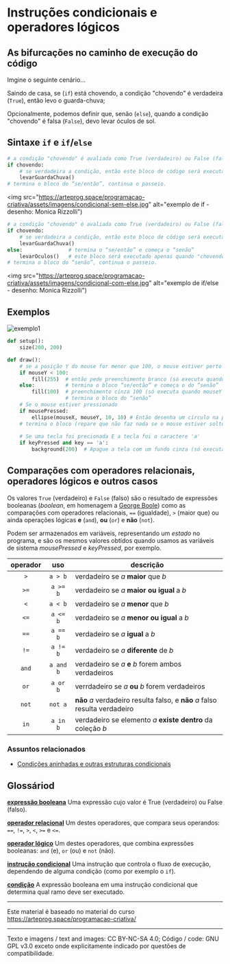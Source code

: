 # Instruções condicionais e operadores lógicos

## As bifurcações no caminho de execução do código

Imgine o seguinte cenário...

Saindo de casa, se (`if`) está chovendo, a condição "chovendo" é verdadeira (`True`), então levo o guarda-chuva;

Opcionalmente, podemos definir que, senão (`else`), quando a condição "chovendo" é falsa (`False`), devo levar óculos de sol.

## Sintaxe `if` e `if`/`else`

``` python
# a condição "chovendo" é avaliada como True (verdadeiro) ou False (falso)
if chovendo:
    # se verdadeira a condição, então este bloco de código será executado
    levarGuardaChuva()  
# termina o bloco do “se/então”, continua o passeio.
```
<img src="https://arteprog.space/programacao-criativa/assets/imagens/condicional-sem-else.jpg" alt="exemplo de if - desenho: Monica Rizzolli")

``` python
# a condição "chovendo" é avaliada como True (verdadeiro) ou False (falso)
if chovendo:
    # se verdadeira a condição, então este bloco de código será executado
    levarGuardaChuva() 
else:               # termina o “se/então” e começa o “senão”
    levarOculos()   # este bloco será executado apenas quando "chovendo" é falso
# termina o bloco do “senão”, continua o passeio.
```
<img src="https://arteprog.space/programacao-criativa/assets/imagens/condicional-com-else.jpg" alt="exemplo de if/else - desenho: Monica Rizzolli")

## Exemplos

![exemplo1](https://arteprog.space//programacao-criativa/assets/imagens/condicional1.png)

``` python
def setup():
    size(200, 200)

def draw():
    # se a posição Y do mouse for menor que 100, o mouse estiver perto do topo da tela
    if mouseY < 100:    
        fill(255)  # então pede preenchimento branco (só executa quando mouseY é menor que 100)
    else:          # termina o bloco “se/então” e começa o do “senão”
        fill(100)  # preenchimento cinza 100 (só executa quando mouseY não é menor que 100)
                   # termina o bloco do “senão”
    # Se o mouse estiver pressionado
    if mousePressed:                    
        ellipse(mouseX, mouseY, 10, 10) # Então desenha um círculo na posição do mouse
    # termina o bloco (repare que não faz nada se o mouse estiver solto)
    
    # Se uma tecla foi precionada E a tecla foi o caractere 'a'
    if keyPressed and key == 'a':    
        background(200)  # Apague a tela com um fundo cinza (só executa sob as condições acima)
```

## Comparações com operadores relacionais, operadores lógicos e outros casos 

Os valores `True` (verdadeiro) e `False` (falso) são o resultado de expressões booleanas (*boolean*, em homenagem a [George Boole](https:#pt.wikipedia.org/wiki/George_Boole)) como as comparações com operadores relacionais, `==` (igualdade), `>` (maior que) ou ainda operações lógicas **e** (`and`), **ou** (`or`) e **não** (`not`). 

Podem ser armazenados em variáveis, representando um *estado* no programa, e são os mesmos valores obtidos quando usamos as variáveis de sistema *mousePressed* e *keyPressed*, por exemplo.
 
|operador | uso | descrição |
|:---:  |:---: |--- |
| `>` | `a > b` |  verdadeiro se *a* **maior** que *b* |
| `>=` | `a >= b` | verdadeiro se *a* **maior ou igual** a *b* |
| `<` | `a < b` | verdadeiro se *a* **menor** que *b* |
| `<=` | `a <= b` | verdadeiro se *a* **menor ou igual** a *b* |
| `==` | `a == b` | verdadeiro se *a* **igual** a *b* |
| `!=` | `a != b` | verdadeiro se *a* **diferente** de *b* |
| `and` | `a and b` | verdadeiro se *a* **e** *b* forem ambos verdadeiros |
| `or` | `a or b` | verrdadeiro se *a* **ou** *b* forem verdadeiros |
| `not` | `not a` | **não** *a* verdadeiro resulta falso, e **não** *a* falso resulta verdadeiro |
| `in` | `a in b` | verdadeiro se elemento *a* **existe dentro** da coleção *b* |

### Assuntos relacionados

* [Condições aninhadas e outras estruturas condicionais](condicionais_2.md)

## Glossáriod
[**expressão booleana**](https://penseallen.github.io/PensePython2e/05-cond-recur.html#termo:expressão%20booleana) Uma expressão cujo valor é True (verdadeiro) ou False (falso).

[**operador relacional**](https://penseallen.github.io/PensePython2e/05-cond-recur.html#termo:operador%20relacional) Um destes operadores, que compara seus operandos: `==`, `!=`, `>`, `<`, `>=` e `<=`.

[**operador lógico**](https://penseallen.github.io/PensePython2e/05-cond-recur.html#termo:operador%20lógico) Um destes operadores, que combina expressões booleanas: `and` (e), `or` (ou) e `not` (não).

[**instrução condicional**](https://penseallen.github.io/PensePython2e/05-cond-recur.html#termo:instrução%20condicional) Uma instrução que controla o fluxo de execução, dependendo de alguma condição (como por exemplo o `if`).

[**condição**](https://penseallen.github.io/PensePython2e/05-cond-recur.html#termo:condição) A expressão booleana em uma instrução condicional que determina qual ramo deve ser executado.

---
Este material é baseado no material do curso https://arteprog.space/programacao-criativa/

---
Texto e imagens / text and images: CC BY-NC-SA 4.0; Código / code: GNU GPL v3.0 exceto onde explicitamente indicado por questões de compatibilidade.

